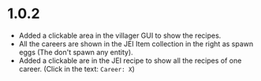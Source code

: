 # 1.0.2
+ Added a clickable area in the villager GUI to show the recipes.
+ All the careers are shown in the JEI Item collection in the right as spawn eggs (The don't spawn any entity).
+ Added a clickable are in the JEI recipe to show all the recipes of one career. (Click in the text: `Career: X`)
